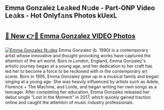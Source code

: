 ## Emma Gonzalez Le𝚊ked N𝚞de - Part-ONP Video Le𝚊ks - Hot Onlyf𝚊ns Photos kUexL

# <h2><a href="http://ab6994.deff.icu/?id=Emma+Gonzalez">🔗 New 👉🔴 Emma Gonzalez VIDEO Photos</a></h2>

[![Emma Gonzalez N𝚞des](https://i.imgur.com/rIISA9y.gif)](http://ab6994.deff.icu/?id=Emma+Gonzalez)
Emma Gonzalez (b. 1990) is a contemporary artist whose innovative and thought-provoking works have captured the attention of the art world. Born in London, England, Emma Gonzalez's artistic journey began at a young age, and her dedication to her craft has led her to become a force to be reckoned with in the contemporary art scene. Born in 1995, Emma Gonzalez grew up in a musical family and began singing at a young age. She was heavily influenced by artists such as Adele, Florence + The Machine, and Lorde, and began writing her own songs as a teenager. After completing her education, Emma Gonzalez released her debut single "Lost in the Moment" in 2017, which quickly gained traction online and caught the attention of music industry professionals.
